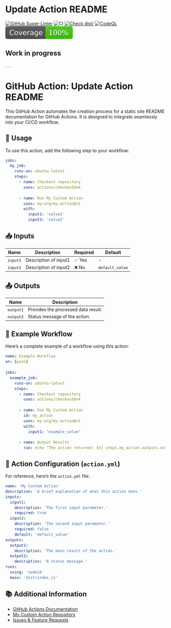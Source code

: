 # Update Action README

[![GitHub Super-Linter](https://github.com/actions/typescript-action/actions/workflows/linter.yml/badge.svg)](https://github.com/super-linter/super-linter)
![CI](https://github.com/actions/typescript-action/actions/workflows/ci.yml/badge.svg)
[![Check dist/](https://github.com/actions/typescript-action/actions/workflows/check-dist.yml/badge.svg)](https://github.com/actions/typescript-action/actions/workflows/check-dist.yml)
[![CodeQL](https://github.com/actions/typescript-action/actions/workflows/codeql-analysis.yml/badge.svg)](https://github.com/actions/typescript-action/actions/workflows/codeql-analysis.yml)
[![Coverage](./badges/coverage.svg)](./badges/coverage.svg)

## Work in progress

. . .

# GitHub Action: Update Action README

This GitHub Action automates the creation process for a static site README
documentation for GitHub Actions. It is designed to integrate seamlessly into
your CI/CD workflow.

## 🚀 Usage

To use this action, add the following step to your workflow:

```yaml
jobs:
  my_job:
    runs-on: ubuntu-latest
    steps:
      - name: Checkout repository
        uses: actions/checkout@v4

      - name: Run My Custom Action
        uses: my-org/my-action@v1
        with:
          input1: 'value1'
          input2: 'value2'
```

## 📥 Inputs

| Name     | Description           | Required | Default         |
| -------- | --------------------- | -------- | --------------- |
| `input1` | Description of input1 | ✅ Yes   | -               |
| `input2` | Description of input2 | ❌ No    | `default_value` |

## 📤 Outputs

| Name      | Description                         |
| --------- | ----------------------------------- |
| `output1` | Provides the processed data result. |
| `output2` | Status message of the action.       |

## 🔧 Example Workflow

Here’s a complete example of a workflow using this action:

```yaml
name: Example Workflow
on: [push]

jobs:
  example_job:
    runs-on: ubuntu-latest
    steps:
      - name: Checkout repository
        uses: actions/checkout@v4

      - name: Use My Custom Action
        id: my_action
        uses: my-org/my-action@v1
        with:
          input1: "example_value"

      - name: Output Results
        run: echo "The action returned: ${{ steps.my_action.outputs.output1 }}"
```

## 📄 Action Configuration (`action.yml`)

For reference, here’s the `action.yml` file:

```yaml
name: 'My Custom Action'
description: 'A brief explanation of what this action does.'
inputs:
  input1:
    description: 'The first input parameter.'
    required: true
  input2:
    description: 'The second input parameter.'
    required: false
    default: 'default_value'
outputs:
  output1:
    description: 'The main result of the action.'
  output2:
    description: 'A status message.'
runs:
  using: 'node16'
  main: 'dist/index.js'
```

## 📚 Additional Information

- [GitHub Actions Documentation](https://docs.github.com/en/actions)
- [My Custom Action Repository](https://github.com/my-org/my-action)
- [Issues & Feature Requests](https://github.com/my-org/my-action/issues)
